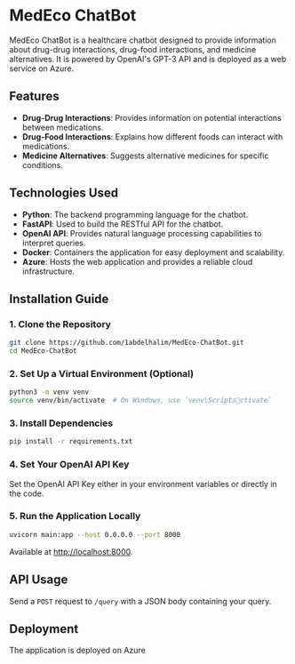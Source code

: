
# MedEco ChatBot

MedEco ChatBot is a healthcare chatbot designed to provide information about drug-drug interactions, drug-food interactions, and medicine alternatives. It is powered by OpenAI's GPT-3 API and is deployed as a web service on Azure.

## Features

- **Drug-Drug Interactions**: Provides information on potential interactions between medications.
- **Drug-Food Interactions**: Explains how different foods can interact with medications.
- **Medicine Alternatives**: Suggests alternative medicines for specific conditions.

## Technologies Used

- **Python**: The backend programming language for the chatbot.
- **FastAPI**: Used to build the RESTful API for the chatbot.
- **OpenAI API**: Provides natural language processing capabilities to interpret queries.
- **Docker**: Containers the application for easy deployment and scalability.
- **Azure**: Hosts the web application and provides a reliable cloud infrastructure.

## Installation Guide

### 1. Clone the Repository
```bash
git clone https://github.com/1abdelhalim/MedEco-ChatBot.git
cd MedEco-ChatBot
```

### 2. Set Up a Virtual Environment (Optional)
```bash
python3 -m venv venv
source venv/bin/activate  # On Windows, use `venv\Scriptsctivate`
```

### 3. Install Dependencies
```bash
pip install -r requirements.txt
```

### 4. Set Your OpenAI API Key
Set the OpenAI API Key either in your environment variables or directly in the code.

### 5. Run the Application Locally
```bash
uvicorn main:app --host 0.0.0.0 --port 8000
```
Available at [http://localhost:8000](http://localhost:8000).

## API Usage

Send a `POST` request to `/query` with a JSON body containing your query.


## Deployment

The application is deployed on Azure
